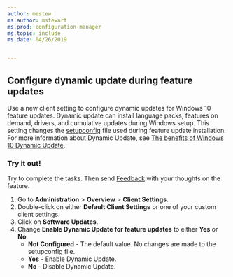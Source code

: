 ```yaml
---
author: mestew
ms.author: mstewart
ms.prod: configuration-manager
ms.topic: include
ms.date: 04/26/2019


---
```


## Configure dynamic update during feature updates
<!--4062619-->
Use a new client setting to configure dynamic updates for Windows 10 feature updates. Dynamic update can install language packs, features on demand, drivers, and cumulative updates during Windows setup. This setting changes the [setupconfig](https://docs.microsoft.com/windows-hardware/manufacture/desktop/windows-setup-automation-overview) file used during feature update installation. For more information about Dynamic Update, see [The benefits of Windows 10 Dynamic Update](https://techcommunity.microsoft.com/t5/Windows-IT-Pro-Blog/The-benefits-of-Windows-10-Dynamic-Update/ba-p/467847). 

### Try it out!

Try to complete the tasks. Then send [Feedback](/sccm/core/understand/find-help#product-feedback) with your thoughts on the feature.

1. Go to **Administration** > **Overview** > **Client Settings**.
1. Double-click on either **Default Client Settings** or one of your custom client settings.
1. Click on **Software Updates**.
1. Change **Enable Dynamic Update for feature updates** to either **Yes** or **No**.
    - **Not Configured** - The default value. No changes are made to the setupconfig file.
    - **Yes** - Enable Dynamic Update.
    - **No** - Disable Dynamic Update.

